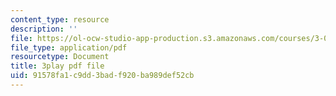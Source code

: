 ```yaml
---
content_type: resource
description: ''
file: https://ol-ocw-studio-app-production.s3.amazonaws.com/courses/3-091sc-introduction-to-solid-state-chemistry-fall-2010/91578fa1c9dd3badf920ba989def52cb_Fg78tInX5Vg.pdf
file_type: application/pdf
resourcetype: Document
title: 3play pdf file
uid: 91578fa1-c9dd-3bad-f920-ba989def52cb
---
```

